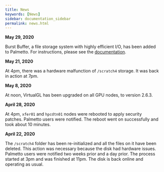 ```yaml
---
title: News
keywords: [News]
sidebar: documentation_sidebar
permalink: news.html
---
```


**May 29, 2020**

Burst Buffer, a file storage system with highly efficient I/O, has been added to Palmetto. For instructions, please see the [documentation](userguide_howto_use_burstbuffer.html).

**May 21, 2020**

At 4pm, there was a hardware malfunction of `/scratch4` storage. It was back in action at 7pm.

**May 8, 2020**

At noon, VirtualGL has been upgraded on all GPU nodes, to version 2.6.3.

**April 28, 2020**

At 4pm, `xfer01` and `hpcdtn01` nodes were rebooted to apply security patches. Palmetto users were notified. The reboot went on successfully and took about 10 minutes.

**April 22, 2020**

The `/scratch4` folder has been re-initialized and all the files on it have been deleted. This action was necessary because the disk had hardware issues. Palmetto users were notified two weeks prior and a day prior. The process started at 3pm and was finished at 11pm. The disk is back online and operating as usual.
